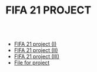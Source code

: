 # FIFA 21 PROJECT

<br><br>

- [FIFA 21 project (I)](instructions-1.md)
- [FIFA 21 project (II)](instructions-2.md)
- [FIFA 21 project (III)](instructions-3.md)
- [File for project](file_for_project/fifa21_training.csv)
